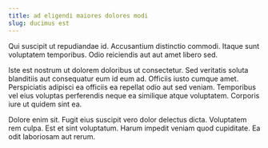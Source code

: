 ```yaml
---
title: ad eligendi maiores dolores modi
slug: ducimus est
---
```


Qui suscipit ut repudiandae id. Accusantium distinctio commodi. Itaque sunt voluptatem temporibus. Odio reiciendis aut aut amet libero sed.

Iste est nostrum ut dolorem doloribus ut consectetur. Sed veritatis soluta blanditiis aut consequatur eum id eum ad. Officiis iusto cumque amet. Perspiciatis adipisci ea officiis ea repellat odio aut sed veniam. Temporibus vel eius voluptas perferendis neque ea similique atque voluptatem. Corporis iure ut quidem sint ea.

Dolore enim sit. Fugit eius suscipit vero dolor delectus dicta. Voluptatem rem culpa. Est et sint voluptatum. Harum impedit veniam quod cupiditate. Ea odit laboriosam aut rerum.
